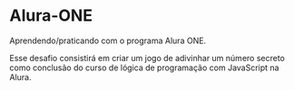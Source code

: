 # Alura-ONE
Aprendendo/praticando com o programa Alura ONE.

Esse desafio consistirá em criar um jogo de adivinhar um número secreto como conclusão do curso de lógica de programação com JavaScript na Alura.
